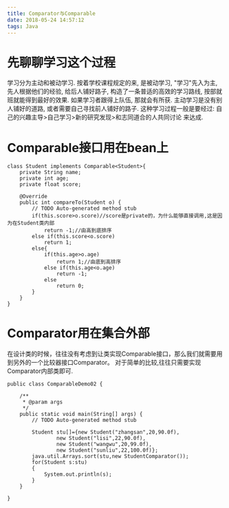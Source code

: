 ```yaml
---
title: Comparator与Comparable
date: 2018-05-24 14:57:12
tags: Java
---
```

# 先聊聊学习这个过程
学习分为主动和被动学习. 按着学校课程规定的来, 是被动学习, "学习"先入为主, 先人根据他们的经验, 给后人铺好路子, 构造了一条普适的高效的学习路线, 按部就班就能得到最好的效果. 如果学习者跟得上队伍, 那就会有所获. 主动学习是没有别人铺好的道路, 或者需要自己寻找前人铺好的路子. 这种学习过程一般是要经过: 自己的兴趣主导>自己学习>新的研究发现>和志同道合的人共同讨论 来达成.

# Comparable接口用在bean上
```
class Student implements Comparable<Student>{
    private String name;
    private int age;
    private float score;
	
	@Override
    public int compareTo(Student o) {
        // TODO Auto-generated method stub
        if(this.score>o.score)//score是private的，为什么能够直接调用,这是因为在Student类内部
            return -1;//由高到底排序
        else if(this.score<o.score)
            return 1;
        else{
            if(this.age>o.age)
                return 1;//由底到高排序
            else if(this.age<o.age)
                return -1;
            else
                return 0;
        }
    }
}
```
# Comparator用在集合外部
在设计类的时候，往往没有考虑到让类实现Comparable接口，那么我们就需要用到另外的一个比较器接口Comparator。
对于简单的比较,往往只需要实现Comparator内部类即可.
```
public class ComparableDemo02 {

    /**
     * @param args
     */
    public static void main(String[] args) {
        // TODO Auto-generated method stub

        Student stu[]={new Student("zhangsan",20,90.0f),
                new Student("lisi",22,90.0f),
                new Student("wangwu",20,99.0f),
                new Student("sunliu",22,100.0f)};
        java.util.Arrays.sort(stu,new StudentComparator());
        for(Student s:stu)
        {
            System.out.println(s);
        }
    }

}
```
